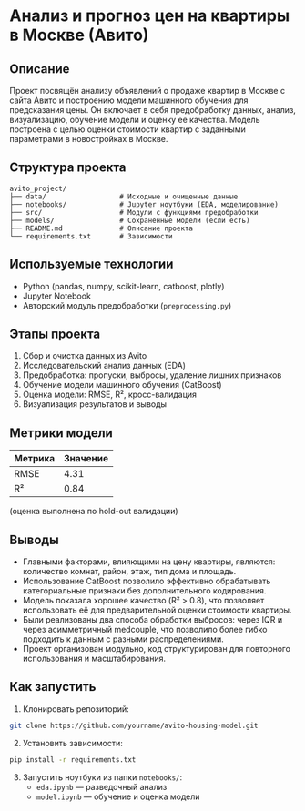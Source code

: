 # Анализ и прогноз цен на квартиры в Москве (Авито)

## Описание
Проект посвящён анализу объявлений о продаже квартир в Москве с сайта Авито и построению модели машинного обучения для предсказания цены. Он включает в себя предобработку данных, анализ, визуализацию, обучение модели и оценку её качества. Модель построена с целью оценки стоимости квартир с заданными параметрами в новостройках в Москве.

## Структура проекта

```
avito_project/
├── data/                  # Исходные и очищенные данные
├── notebooks/             # Jupyter ноутбуки (EDA, моделирование)
├── src/                   # Модули с функциями предобработки
├── models/                # Сохранённые модели (если есть)
├── README.md              # Описание проекта
└── requirements.txt       # Зависимости
```

## Используемые технологии

- Python (pandas, numpy, scikit-learn, catboost, plotly)
- Jupyter Notebook
- Авторский модуль предобработки (`preprocessing.py`)

## Этапы проекта

1. Сбор и очистка данных из Avito
2. Исследовательский анализ данных (EDA)
3. Предобработка: пропуски, выбросы, удаление лишних признаков
4. Обучение модели машинного обучения (CatBoost)
5. Оценка модели: RMSE, R², кросс-валидация
6. Визуализация результатов и выводы

## Метрики модели

| Метрика | Значение |
|--------|----------|
| RMSE   | 4.31     |
| R²     | 0.84     |

(оценка выполнена по hold-out валидации)

## Выводы

- Главными факторами, влияющими на цену квартиры, являются: количество комнат, район, этаж, тип дома и площадь.
- Использование CatBoost позволило эффективно обрабатывать категориальные признаки без дополнительного кодирования.
- Модель показала хорошее качество (R² > 0.8), что позволяет использовать её для предварительной оценки стоимости квартиры.
- Были реализованы два способа обработки выбросов: через IQR и через асимметричный medcouple, что позволило более гибко подходить к данным с разными распределениями.
- Проект организован модульно, код структурирован для повторного использования и масштабирования.

## Как запустить

1. Клонировать репозиторий:
```bash
git clone https://github.com/yourname/avito-housing-model.git
```

2. Установить зависимости:
```bash
pip install -r requirements.txt
```

3. Запустить ноутбуки из папки `notebooks/`:
   - `eda.ipynb` — разведочный анализ
   - `model.ipynb` — обучение и оценка модели

